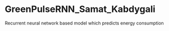# GreenPulseRNN_Samat_Kabdygali
Recurrent neural network based model which predicts energy consumption
